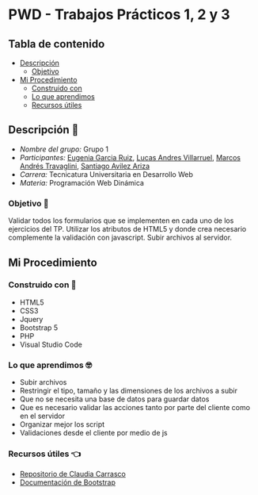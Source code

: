 ﻿# PWD - Trabajos Prácticos 1, 2 y 3

## Tabla de contenido

- [Descripción](#descripción-📝)
  - [Objetivo](#objetivo-📌)
- [Mi Procedimiento](#mi-procedimiento)
  - [Construido con](#construido-con-🔧)
  - [Lo que aprendimos](#lo-que-aprendimos)
  - [Recursos útiles](#recursos-útiles-👈)

## Descripción 📝

- <em>Nombre del grupo:</em> Grupo 1
- <em>Participantes:</em> [Eugenia Garcia Ruiz](https://github.com/Eugenia-2793), [Lucas Andres Villarruel](https://github.com/AndyVil/), [Marcos Andrés Travaglini](https://github.com/Blackpachamame), [Santiago Avilez Ariza ](https://github.com/santiagoavilez)
- <em>Carrera:</em> Tecnicatura Universitaria en Desarrollo Web
- <em>Materia:</em> Programación Web Dinámica

### Objetivo 📌

Validar todos los formularios que se implementen en cada uno de los ejercicios del TP. Utilizar los atributos de HTML5 y donde crea necesario complemente la validación con javascript. Subir archivos al servidor.

## Mi Procedimiento

### Construido con 🔧

- HTML5
- CSS3
- Jquery
- Bootstrap 5
- PHP
- Visual Studio Code

### Lo que aprendimos 🤓

- Subir archivos
- Restringir el tipo, tamaño y las dimensiones de los archivos a subir
- Que no se necesita una base de datos para guardar datos
- Que es necesario validar las acciones tanto por parte del cliente como en el servidor
- Organizar mejor los script
- Validaciones desde el cliente por medio de js

### Recursos útiles 👈

- [Repositorio de Claudia Carrasco](https://github.com/ClauCarrasco/TPBootstrap)
- [Documentación de Bootstrap](https://getbootstrap.com/docs/5.0/getting-started/introduction/)
